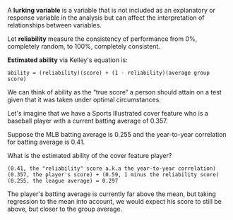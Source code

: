 A **lurking variable** is a variable that is not included as an explanatory or response variable in the analysis but can affect the interpretation of relationships between variables.

Let **reliability** measure the consistency of performance from 0%, completely random, to 100%, completely consistent.

**Estimated ability** via Kelley's equation is:

`ability = (reliability)(score) + (1 - reliability)(average group score)`

We can think of ability as the “true score” a person should attain on a test given that it was taken under optimal circumstances.

Let's imagine that we have a Sports Illustrated cover feature who is a baseball player with a current batting average of 0.357.

Suppose the MLB batting average is 0.255 and the year-to-year correlation for batting average is 0.41.

What is the estimated ability of the cover feature player?

`(0.41, the "reliability" score a.k.a the year-to-year correlation)(0.357, the player's score) + (0.59, 1 minus the reliability score)(0.255, the league average) = 0.297`

The player's batting average is currently far above the mean, but taking regression to the mean into account, we would expect his score to still be above, but closer to the group average.